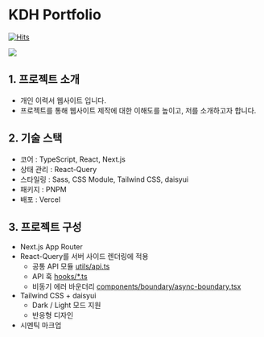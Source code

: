 # KDH Portfolio

[![Hits](https://hits.seeyoufarm.com/api/count/incr/badge.svg?url=https%3A%2F%2Fgithub.com%2Fkdh379%2Fportfolio&count_bg=%2379C83D&title_bg=%23555555&icon=&icon_color=%23E7E7E7&title=hits&edge_flat=false)](https://hits.seeyoufarm.com)

<img src="https://res.cloudinary.com/dkhp8gzh3/image/upload/v1703167034/ttiftktlsccrvvxn5idh.png">

## 1. 프로젝트 소개

- 개인 이력서 웹사이트 입니다.
- 프로젝트를 통해 웹사이트 제작에 대한 이해도를 높이고, 저를 소개하고자 합니다.

## 2. 기술 스택

- 코어 : TypeScript, React, Next.js
- 상태 관리 : React-Query
- 스타일링 : Sass, CSS Module, Tailwind CSS, daisyui
- 패키지 : PNPM
- 배포 : Vercel

## 3. 프로젝트 구성

- Next.js App Router
- React-Query를 서버 사이드 렌더링에 적용
    - 공통 API 모듈 [utils/api.ts](utils/api.ts)
    - API 훅 [hooks/*.ts](hooks/)
    - 비동기 에러 바운더리 [components/boundary/async-boundary.tsx](components/boundary/async-boundary.tsx)
- Tailwind CSS + daisyui
    - Dark / Light 모드 지원
    - 반응형 디자인
- 시멘틱 마크업
